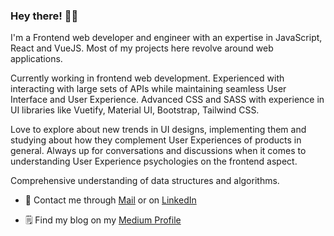 
### Hey there! 👋🚀

I'm a Frontend web developer and engineer with an expertise in JavaScript, React and VueJS. Most of my projects here revolve around web applications.

Currently working in frontend web development. Experienced with interacting with large sets of APIs while maintaining seamless User Interface and User Experience. Advanced CSS and SASS with experience in UI libraries like Vuetify, Material UI, Bootstrap, Tailwind CSS. 

Love to explore about new trends in UI designs, implementing them and studying about how they complement User Experiences of products in general. Always up for conversations and discussions when it comes to understanding User Experience psychologies on the frontend aspect.

Comprehensive understanding of data structures and algorithms.

- 📨 Contact me through [Mail](amolikvivian@gmail.com) or on [LinkedIn](https://linkedin.com/in/amolikvivian)

- 🗒️ Find my blog on my [Medium Profile](https://medium.com/amolikvivian)
